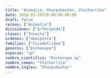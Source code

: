 ```yaml
---
title: "Animalia, Sharpshooter, Chicharrita"
date: 2018-03-26T20:00:00-00:00
draft: false
reinos: ["Animalia"]
divisiones: ["Arthropoda"]
clases: ["Insecta"]
ordenes: ["Hemiptera"]
familias: ["Cicadellidae"]
generos: ["Enchenopa"]
especie: "sp"
nombre_cientifico: "Enchenopa sp"
nombre_comun: "Chicharrita"
nombre_ingles: "Sharpshooter"
---
```

